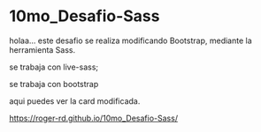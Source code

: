 # 10mo_Desafio-Sass
holaa... este desafio se realiza modificando Bootstrap, mediante la herramienta Sass.

se trabaja con live-sass;

se trabaja con bootstrap

aqui puedes ver la card modificada.

https://roger-rd.github.io/10mo_Desafio-Sass/
